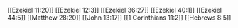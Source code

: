 [[Ezekiel 11:20]]
[[Ezekiel 12:3]]
[[Ezekiel 36:27]]
[[Ezekiel 40:1]]
[[Ezekiel 44:5]]
[[Matthew 28:20]]
[[John 13:17]]
[[1 Corinthians 11:2]]
[[Hebrews 8:5]]
